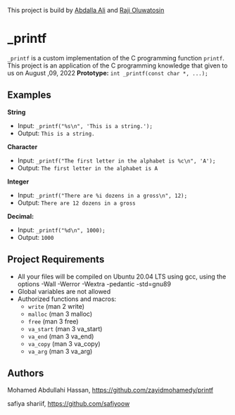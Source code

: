  
 This project is build by  [Abdalla Ali](https://github.com/Abdalla-Aly) and  [Raji Oluwatosin](https://github.com/BestStar42) 
# _printf
```_printf``` is a custom implementation of the C programming function ```printf```. This project is an application of the C programming knowledge that given to us on August ,09, 2022
**Prototype:** ```int _printf(const char *, ...);```

## Examples
**String**
* Input: ```_printf("%s\n", 'This is a string.');```
* Output: ```This is a string.```

**Character**
* Input: ```_printf("The first letter in the alphabet is %c\n", 'A');```
* Output: ```The first letter in the alphabet is A```

**Integer**
* Input: ```_printf("There are %i dozens in a gross\n", 12);```
* Output: ```There are 12 dozens in a gross```

**Decimal:**
* Input: ```_printf("%d\n", 1000);```
* Output:  ```1000```
## Project Requirements
* All your files will be compiled on Ubuntu 20.04 LTS using gcc, using the options -Wall -Werror -Wextra -pedantic -std=gnu89 
* Global variables are not allowed
* Authorized functions and macros:
  * ```write``` (man 2 write)
  * ```malloc``` (man 3 malloc)
  * ```free``` (man 3 free)
  * ```va_start``` (man 3 va_start)
  * ```va_end``` (man 3 va_end)
  * ```va_copy``` (man 3 va_copy)
  * ```va_arg``` (man 3 va_arg)
 
## Authors
Mohamed Abdullahi Hassan, https://github.com/zayidmohamedy/printf

safiya shariif, https://github.com/safiyoow
